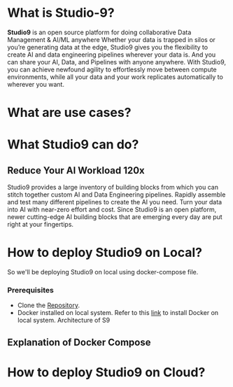 
# What is Studio-9?

**Studio9** is an open source platform for doing collaborative Data Management & AI/ML anywhere Whether your data is trapped in silos or you’re generating data at the edge, Studio9 gives you the flexibility to create AI and data engineering pipelines wherever your data is. And you can share your AI, Data, and Pipelines with anyone anywhere. With Studio9, you can achieve newfound agility to effortlessly move between compute environments, while all your data and your work replicates automatically to wherever you want.

# What are use cases?

# What Studio9 can do?
## Reduce Your AI Workload 120x
Studio9 provides a large inventory of building blocks from which you can stitch together custom AI and Data Engineering pipelines. Rapidly assemble and test many different pipelines to create the AI you need. Turn your data into AI with near-zero effort and cost. Since Studio9 is an open platform, newer cutting-edge AI building blocks that are emerging every day are put right at your fingertips.
# How to deploy Studio9 on Local?

So we'll be deploying Studio9 on local using docker-compose file.

### Prerequisites
- Clone the [Repository](https://github.com/knoldus/Studio-9.git).
-  Docker installed on local system.
  Refer to this [link](https://docs.docker.com/engine/install/ubuntu/) to install Docker on local system.
  Architecture of S9

## Explanation of Docker Compose

  

# How to deploy Studio9 on Cloud?